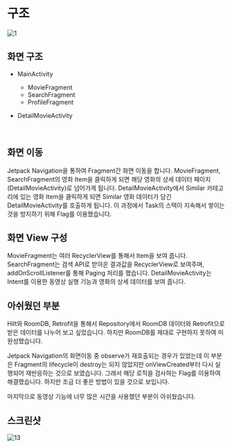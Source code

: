 # 구조


![1](https://github.com/yoonchanchoi/MovieApp/assets/74814647/a3f850b6-981b-49d2-8254-b3d05f352b1a)



## 화면 구조
- MainActivity 
    - MovieFragment
    - SearchFragment
    - ProfileFragment

- DetailMovieActivity
</br>

## 화면 이동
Jetpack Navigation을 통하여 Fragment간 화면 이동을 합니다.
MovieFragment, SearchFragment의 영화 Item을 클릭하게 되면 해당 영화의 상세 데이터 페이지(DetailMovieActivity)로 넘어가게 됩니다.
DetailMovieActivity에서 Similar 카테고리에 있는 영화 Item을 클릭하게 되면 Similar 영화 데이터가 담긴 DetailMovieActivity를 호출하게 됩니다. 이 과정에서 Task의 스택이 지속해서 쌓이는 것을 방지하기 위해 Flag를 이용했습니다.
</br>


## 화면 View 구성
MovieFragment는 여러 RecyclerView를 통해서 Item을 보여 줍니다.
SearchFragment는 검색 API로 받아온 결과값을 RecyclerView로 보여주며, addOnScrollListener를 통해 Paging 처리를 했습니다.
DetailMovieActivity는 Intent를 이용한 동영상 실행 기능과 영화의 상세 데이터를 보여 줍니다.
</br>


## 아쉬웠던 부분
Hilt와 RoomDB, Retrofit을 통해서 Repository에서 RoomDB 데이터와 Retrofit으로 받은 데이터를 나누어 보고 싶었습니다.
하지만 RoomDB를 제대로 구현하지 못하여 미완성했습니다.
</br>

Jetpack Navigation의 화면이동 중 observe가 재호출되는 경우가 있었는데 이 부분은 Fragment의 lifecycle이 destroy는 되지 않았지만 onViewCreated부터 
다시 실행되어 재반응하는 것으로 보였습니다. 그래서 해당 로직을 검사하는 Flag를 이용하여 해결했습니다. 하지만 조금 더 좋은 방법이 있을 것으로 보입니다.
</br>

마지막으로 동영상 기능에 너무 많은 시간을 사용했던 부분이 아쉬웠습니다.
</br>


## 스크린샷
![13](https://github.com/yoonchanchoi/MovieApp/assets/74814647/cb075001-ecf4-42de-aba7-b20a0ebdaa6d)


